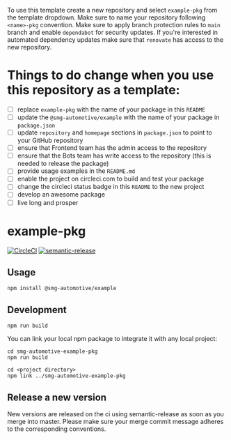 To use this template create a new repository and select `example-pkg` from the template dropdown. Make sure to name your repository following `<name>-pkg` convention. Make sure to apply branch protection rules to `main` branch and enable `dependabot` for security updates.
If you're interested in automated dependency updates make sure that `renovate` has access to the new repository.

# Things to do change when you use this repository as a template:
- [ ] replace `example-pkg` with the name of your package in this `README`
- [ ] update the `@smg-automotive/example` with the name of your package in `package.json`
- [ ] update `repository` and `homepage` sections in `package.json` to point to your GitHub repository
- [ ] ensure that Frontend team has the admin access to the repository
- [ ] ensure that the Bots team has write access to the repository (this is needed to release the package)
- [ ] provide usage examples in the `README.md`
- [ ] enable the project on circleci.com to build and test your package
- [ ] change the circleci status badge in this `README` to the new project
- [ ] develop an awesome package
- [ ] live long and prosper
# example-pkg

[![CircleCI](https://circleci.com/gh/smg-automotive/example-pkg/tree/main.svg?style=svg&circle-token=c183f151fea3c74453cf8dd962d31e115906a300)](https://circleci.com/gh/smg-automotive/example-pkg/tree/main)
[![semantic-release](https://img.shields.io/badge/%20%20%F0%9F%93%A6%F0%9F%9A%80-semantic--release-e10079.svg)](https://github.com/semantic-release/semantic-release)

## Usage
```
npm install @smg-automotive/example
```

## Development
```
npm run build
```

You can link your local npm package to integrate it with any local project:
```
cd smg-automotive-example-pkg
npm run build

cd <project directory>
npm link ../smg-automotive-example-pkg
```

## Release a new version

New versions are released on the ci using semantic-release as soon as you merge into master. Please
make sure your merge commit message adheres to the corresponding conventions.
